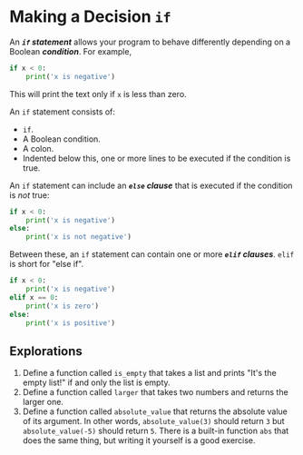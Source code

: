 # Making a Decision `if`

An ***`if` statement*** allows your program to behave differently depending on a Boolean ***condition***. For example,

```python
if x < 0:
    print('x is negative')
```

This will print the text only if `x` is less than zero.

An `if` statement consists of:
* `if`.
* A Boolean condition.
* A colon.
* Indented below this, one or more lines to be executed if the condition is true.

An `if` statement can include an ***`else` clause*** that is executed if the condition is *not* true:

```python
if x < 0:
    print('x is negative')
else:
    print('x is not negative')
```

Between these, an `if` statement can contain one or more ***`elif` clauses***. `elif` is short for "else if".

```python
if x < 0:
    print('x is negative')
elif x == 0:
    print('x is zero')
else:
    print('x is positive')
```

## Explorations

1. Define a function called `is_empty` that takes a list and prints "It's the empty list!" if and only the list is
empty.
1. Define a function called `larger` that takes two numbers and returns the larger one.
1. Define a function called `absolute_value` that returns the absolute value of its argument. In other words,
`absolute_value(3)` should return `3` but `absolute_value(-5)` should return `5`. There is a built-in function `abs`
that does the same thing, but writing it yourself is a good exercise.
